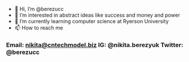- 👋 Hi, I’m @berezucc
- 👀 I’m interested in abstract ideas like success and money and power
- 🌱 I’m currently learning computer science at Ryerson University
- 📫 How to reach me 
### **Email:** nikita@cntechmodel.biz **IG:** @nikita.berezyuk **Twitter:** @berezucc

<!---
berezucc/berezucc is a ✨ special ✨ repository because its `README.md` (this file) appears on your GitHub profile.
You can click the Preview link to take a look at your changes.
--->
